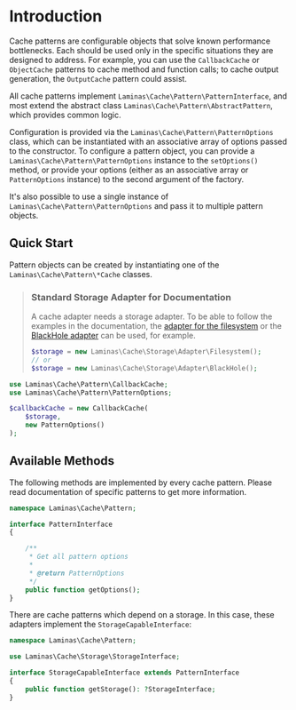 # Introduction

Cache patterns are configurable objects that solve known performance
bottlenecks. Each should be used only in the specific situations they are
designed to address. For example, you can use the `CallbackCache` or
`ObjectCache` patterns to cache method and function calls; to
cache output generation, the `OutputCache` pattern could assist.

All cache patterns implement `Laminas\Cache\Pattern\PatternInterface`, and most
extend the abstract class `Laminas\Cache\Pattern\AbstractPattern`, which provides
common logic.

Configuration is provided via the `Laminas\Cache\Pattern\PatternOptions` class,
which can be instantiated with an associative array of options passed to the
constructor. To configure a pattern object, you can provide a
`Laminas\Cache\Pattern\PatternOptions` instance to the `setOptions()` method, or
provide your options (either as an associative array or `PatternOptions`
instance) to the second argument of the factory.

It's also possible to use a single instance of
`Laminas\Cache\Pattern\PatternOptions` and pass it to multiple pattern objects.

## Quick Start

Pattern objects can be created
by instantiating one of the `Laminas\Cache\Pattern\*Cache` classes.

> ### Standard Storage Adapter for Documentation
>
> A cache adapter needs a storage adapter. To be able to follow the examples in the documentation, the [adapter for the filesystem](https://docs.laminas.dev/laminas-cache/storage/adapter/#filesystem-adapter) or the [BlackHole adapter](https://docs.laminas.dev/laminas-cache/storage/adapter/#blackhole-adapter) can be used, for example.
>
> ```php
> $storage = new Laminas\Cache\Storage\Adapter\Filesystem();
> // or
> $storage = new Laminas\Cache\Storage\Adapter\BlackHole();
> ```

```php
use Laminas\Cache\Pattern\CallbackCache;
use Laminas\Cache\Pattern\PatternOptions;

$callbackCache = new CallbackCache(
    $storage,
    new PatternOptions()
);
```

## Available Methods

The following methods are implemented by every cache pattern.
Please read documentation of specific patterns to get more information.

```php
namespace Laminas\Cache\Pattern;

interface PatternInterface
{

    /**
     * Get all pattern options
     *
     * @return PatternOptions
     */
    public function getOptions();
}
```

There are cache patterns which depend on a storage. In this case, these adapters implement the `StorageCapableInterface`:

```php
namespace Laminas\Cache\Pattern;

use Laminas\Cache\Storage\StorageInterface;

interface StorageCapableInterface extends PatternInterface
{
    public function getStorage(): ?StorageInterface;
}
```
